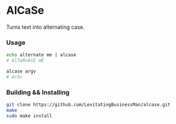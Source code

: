 # AlCaSe
Turns text into alternating case.

### Usage
```BASH
echo alternate me | alcase
# AlTeRnAtE mE

alcase argv
# ArGv
```

### Building && Installing
```BASH
git clone https://github.com/LevitatingBusinessMan/alcase.git
make
sudo make install
```
